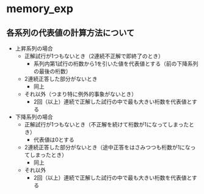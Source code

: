# memory_exp

## 各系列の代表値の計算方法について
- 上昇系列の場合
  - 正解試行が1つもないとき（2連続不正解で即終了のとき）
    - 系列内第1試行の桁数から1を引いた値を代表値とする（前の下降系列の最後の桁数）
  - 2連続正答した部分がないとき
    - 同上
  - それ以外（つまり特に例外的事象がないとき）
    - 2回（以上）連続で正解した試行の中で最も大きい桁数を代表値とする
- 下降系列の場合
  - 正解試行が1つもないとき（不正解を続けて桁数が1になってしまったとき）
    - 代表値は0とする
  - 2連続正答した部分がないとき（途中正答をはさみつつも桁数が1になってしまったとき）
    - 同上
  - それ以外
    - 2回（以上）連続で正解した試行の中で最も大きい桁数を代表値とする
